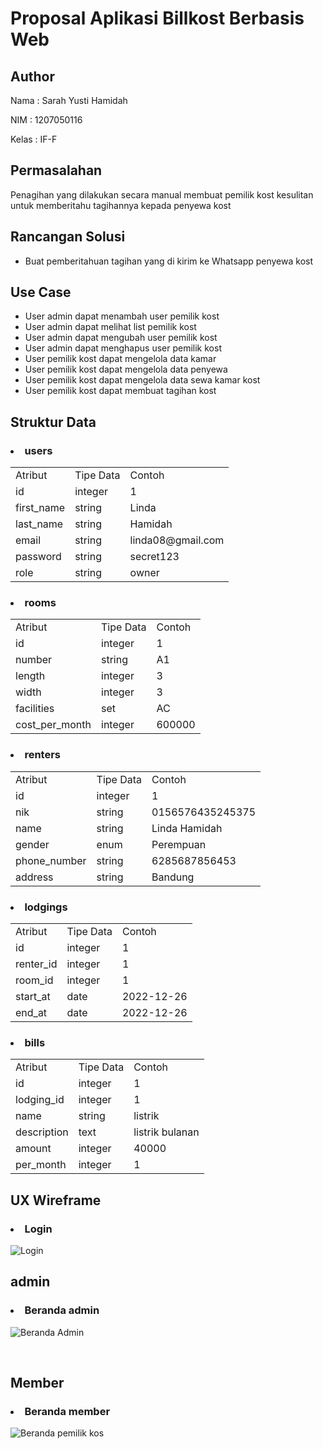 # Proposal Aplikasi Billkost Berbasis Web
<h2>Author</h2>
<p>Nama  : Sarah Yusti Hamidah</p>
<p>NIM   : 1207050116</p>
<p>Kelas : IF-F</p>

<h2>Permasalahan</h2>
<span>Penagihan yang dilakukan secara manual membuat pemilik kost kesulitan untuk memberitahu tagihannya kepada penyewa kost</span>

<h2>Rancangan Solusi</h2>
<ul>
  <li>Buat pemberitahuan tagihan yang di kirim ke Whatsapp penyewa kost</li>
</ul>
<h2>Use Case</h2>
<ul>
  <li>User admin dapat menambah user pemilik kost</li>
  <li>User admin dapat melihat list pemilik kost</li>
  <li> User admin dapat mengubah user pemilik kost</ </li>
  <li> User admin dapat menghapus user pemilik kost</ </li>

 <li>User pemilik kost dapat mengelola data kamar</li>
<li>User pemilik kost dapat mengelola data penyewa</li>
<li>User pemilik kost dapat mengelola data sewa kamar kost</li>
<li>User pemilik kost dapat membuat tagihan kost</li>
</ul>

<h2>Struktur Data</h2>

<h3><li>users</li></h3>
  <table>
    <tr>
        <td>Atribut</td>
        <td>Tipe Data</td>
        <td>Contoh</td>
    </tr>
    <tr>
        <td>id </td>
        <td>integer</td>
        <td>1</td>
    </tr>
    <tr>
        <td>first_name</td>
        <td>string</td>
        <td>Linda</td>
    </tr>
    <tr>
        <td>last_name</td>
        <td>string</td>
        <td>Hamidah</td>
    </tr>
    <tr>
        <td>email</td>
        <td>string</td>
        <td>linda08@gmail.com</td>
    </tr>
    <tr>
        <td>password</td>
        <td>string</td>
        <td>secret123</td>
    </tr>
    <tr>
        <td>role</td>
        <td>string</td>
        <td>owner</td>
    </tr>
</table>

<h3><li>rooms</li></h3>
  <table>
    <tr>
        <td>Atribut</td>
        <td>Tipe Data</td>
        <td>Contoh</td>
    </tr>
    <tr>
        <td>id </td>
        <td>integer</td>
        <td>1</td>
    </tr>
    <tr>
        <td>number</td>
        <td>string</td>
        <td>A1</td>
    </tr>
    <tr>
        <td>length</td>
        <td>integer</td>
        <td>3</td>
    </tr>
    <tr>
        <td>width</td>
        <td>integer</td>
        <td>3</td>
    </tr>
    <tr>
        <td>facilities</td>
        <td>set</td>
        <td>AC</td>
    </tr>
    <tr>
        <td>cost_per_month</td>
        <td>integer</td>
        <td>600000</td>
    </tr>
  </table>
 
<h3><li>renters</li></h3>
  <table>
    <tr>
        <td>Atribut</td>
        <td>Tipe Data</td>
        <td>Contoh</td>
    </tr>
    <tr>
        <td>id </td>
        <td>integer</td>
        <td>1</td>
    </tr>
    <tr>
        <td>nik</td>
        <td>string</td>
        <td>0156576435245375</td>
    </tr>
    <tr>
        <td>name</td>
        <td>string</td>
        <td>Linda Hamidah</td>
    </tr>
    <tr>
        <td>gender</td>
        <td>enum</td>
        <td>Perempuan</td>
    </tr>
    <tr>
        <td>phone_number</td>
        <td>string</td>
        <td>6285687856453</td>
    </tr>
    <tr>
        <td>address</td>
        <td>string</td>
        <td>Bandung</td>
    </tr>
  </table>
  
<h3><li>lodgings</li></h3>
  <table>
    <tr>
        <td>Atribut</td>
        <td>Tipe Data</td>
        <td>Contoh</td>
    </tr>
    <tr>
        <td>id </td>
        <td>integer</td>
        <td>1</td>
    </tr>
    <tr>
        <td>renter_id</td>
        <td>integer</td>
        <td>1</td>
    </tr>
    <tr>
        <td>room_id</td>
        <td>integer</td>
        <td>1</td>
    </tr>
    <tr>
        <td>start_at</td>
        <td>date</td>
        <td>2022-12-26</td>
    </tr>
    <tr>
        <td>end_at</td>
        <td>date</td>
        <td>2022-12-26</td>
    </tr>
  </table>
  
<h3><li>bills</li></h3>
  <table>
    <tr>
        <td>Atribut</td>
        <td>Tipe Data</td>
        <td>Contoh</td>
    </tr>
    <tr>
        <td>id </td>
        <td>integer</td>
        <td>1</td>
    </tr>
    <tr>
        <td>lodging_id </td>
        <td>integer</td>
        <td>1</td>
    </tr>
    <tr>
        <td>name</td>
        <td>string</td>
        <td>listrik</td>
    </tr>
    <tr>
        <td>description</td>
        <td>text</td>
        <td>listrik bulanan</td>
    </tr>
    <tr>
        <td>amount</td>
        <td>integer</td>
        <td>40000</td>
    </tr>
    <tr>
        <td>per_month</td>
        <td>integer</td>
        <td>1</td>
    </tr>
  </table>


<h2>UX Wireframe</h2>
<h3><li>Login</li></h3>

![Login](https://user-images.githubusercontent.com/82995130/189541656-37064ed1-0416-4f74-9aeb-2785c679c444.png)

<h2>admin</h2>

<h3><li>Beranda admin</li></h3>

![Beranda Admin](https://user-images.githubusercontent.com/82995130/209595788-64a7246b-53c0-4520-b9c0-c0b3c59c4cb6.png)


<br>


<h2>Member</h2>

<h3><li>Beranda member</li></h3>

![Beranda pemilik kos](https://user-images.githubusercontent.com/82995130/209595809-bcaf7d03-0c46-4ba2-9870-463ba7e2f399.png)

